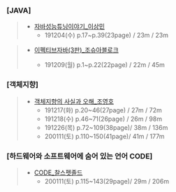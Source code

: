 ### [JAVA]

> - [자바성능튜닝이야기\_이상민](https://github.com/DevLimK1/TIL/blob/master/%EB%8F%85%EC%84%9C%EB%A7%88%EB%9D%BC%ED%86%A4/%EC%9E%90%EB%B0%94%EC%84%B1%EB%8A%A5%ED%8A%9C%EB%8B%9D%EC%9D%B4%EC%95%BC%EA%B8%B0_%EC%9D%B4%EC%83%81%EB%AF%BC.md)
>   - 191204(수) p.17~p.39(23page) / 23m / 23m

> - [이펙티브자바(3판)\_조슈아블로크](https://github.com/DevLimK1/TIL/blob/master/%EB%8F%85%EC%84%9C%EB%A7%88%EB%9D%BC%ED%86%A4/%EC%9D%B4%ED%8E%99%ED%8B%B0%EB%B8%8C%EC%9E%90%EB%B0%943-E.md)
>
>   - 191209(월) p.1~p.22(22page) / 22m / 45m

### [객체지향]

> - [객체지향의 사실과 오해\_조영호](https://github.com/DevLimK1/TIL/blob/master/%EB%8F%85%EC%84%9C%EB%A7%88%EB%9D%BC%ED%86%A4/%EA%B0%9D%EC%B2%B4%EC%A7%80%ED%96%A5%EC%9D%98_%EC%82%AC%EC%8B%A4%EA%B3%BC%EC%98%A4%ED%95%B4.md)
>   - 191217(화) p.20~46(27page) / 27m / 72m
>   - 191218(수) p.46~71(26page) / 26m / 98m
>   - 191226(목) p.72~109(38page)/ 38m / 136m
>   - 200111(토) p.110~150(41page)/ 41m / 177m

### [하드웨어와 소프트웨어에 숨어 있는 언어 CODE]

> - [CODE\_찰스펫졸드]()
>   - 200111(토) p.115~143(29page)/ 29m / 206m
